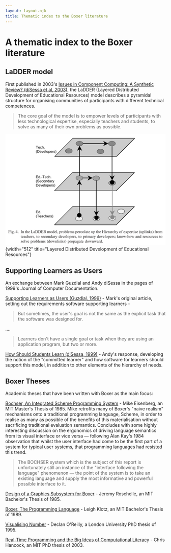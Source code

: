 ```yaml
---
layout: layout.njk
title: Thematic index to the Boxer literature
---
```


# A thematic index to the Boxer literature

## LaDDER model

First published in 2003's [Issues in Component Computing: A Synthetic Review? (diSessa et al, 2003)](<papers/Issues in Component Computing, A Synthetic Review - ILE (diSessa, Azevedo, Parnafes, 2003).pdf>),
the LaDDER (Layered Distributed Development of Educational Resources) model describes a pyramidal structure
for organising communities of participants with different technical competences. 

> The core goal of the model is to empower levels of participants with less technological expertise, 
especially teachers and students, to solve as many of their own problems as possible.

![Ladder](../images/LaDDER.jpg){width="512" title="Layered Distributed Development of Educational Resources"}

## Supporting Learners as Users


An exchange between Mark Guzdial and Andy diSessa in the pages of 1999's Journal of Computer Documentation.

[Supporting Learners as Users (Guzdial, 1999)](<../papers/Supporting Learners as Users - JCD (Guzdial, 1999).pdf>) - Mark's original article,
setting out the requirements software supporting learners - 

> But sometimes, the user's goal is not the same as the explicit task that the
software was designed for.

....

> Learners don't have a single goal or task when they are using an application
program, but two or more.

[How Should Students Learn (diSessa, 1999)](<../papers/How Should Students Learn - JCD (diSessa, 1999).pdf>) - Andy's response,
developing the notion of the "committed learner" and how software for learners should support this model, in addition
to other elements of the hierarchy of needs.

## Boxer Theses

Academic theses that have been written with Boxer as the main focus:

[Bochser, An Integrated Scheme Programming System](<../theses/Bochser, An Integrated Scheme Programming System (Eisenberg, MIT MSc, 1985).pdf>) -
Mike Eisenberg, an MIT Master's Thesis of 1985. Mike retrofits many of Boxer's "naive realism" mechanisms onto a traditional
programming language, Scheme, in order to realise as many as possible of the benefits of this materialisation without
sacrificing traditional evaluation semantics. Concludes with some highly interesting discussion on the ergonomics of
driving language semantics from its visual interface or vice versa &mdash; following Alan Kay's 1984 observation that whilst
the user interface had come to be the first part of a system for typical user systems, that programming languages
had resisted this trend.

> The BOCHSER system which is the subject of this report is unfortunately still an instance of
the "interface following the language" phenomenon &mdash; the point of the system is to take an existing
language and supply the most informative and powerful possible interface to it. 

[Design of a Graphics Subsystem for Boxer](<../theses/Design of a Graphics Subsystem for Boxer (Roschelle, MIT BSc, 1985).pdf>) -
Jeremy Roschelle, an MIT Bachelor's Thesis of 1985.


[Boxer, The Programming Language](<../theses/Boxer, The Programming Language (Klotz, MIT BSc, 1989).pdf>) - Leigh Klotz, an MIT Bachelor's
Thesis of 1989.

[Visualising Number](<../theses/Visualising Number (Declan O'Reilly, London PhD, 1995).pdf>) - Declan O'Reilly, a London
University PhD thesis of 1995.

[Real-Time Programming and the Big Ideas of Computational Literacy](<../theses/Real-Time Programming and the Big Ideas of Computational Literacy (Hancock, MIT PhD, 2003).pdf>) -
Chris Hancock, an MIT PhD thesis of 2003.
